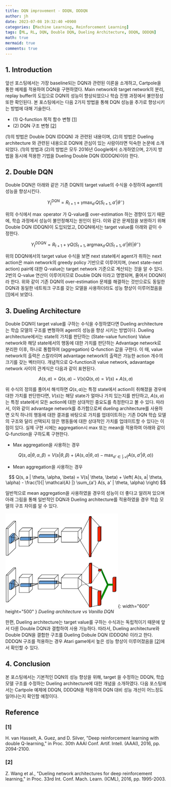 ```yaml
---
title: DQN improvement - DDQN, DDDQN
author: jh
date: 2023-07-08 19:32:40 +0900
categories: [Machine Learning, Reinforcement Learning]
tags: [ML, RL, DQN, Double DQN, Dueling Architecture, DDQN, DDDQN]
math: true
mermaid: true
comments: true
---
```


## 1. Introduction

앞선 포스팅에서는 가장 baseline되는 DQN과 관련된 이론을 소개하고, Cartpole을 통한 예제를 적용하여 DQN을 구현하였다. 
Main network와 target network의 분리, replay buffer의 도입으로 DQN의 성능이 향상되었으나 학습 진행 과정에서 불안정성 또한 확인된다. 
본 포스팅에서는 다음 2가지 방법을 통해 DQN 성능을 추가로 향상시키는 방법에 대해 기술한다. 

 - (1) Q-function 목적 함수 변형 [[1]](#1)
 - (2) DQN 구조 변형 [[2]](#2)

(1)의 방법은 Double DQN (DDQN) 과 관련된 내용이며, (2)의 방법은 Dueling architecture 와 관련된 내용으로 DQN에 관심이 있는 사람이라면 익숙한 논문에 소개되었다. 
(1)의 방법과 (2)의 방법은 모두 2016년 Google에서 소개하였으며, 2가지 방법을 동시에 적용한 기법을 Dueling Double DQN (DDDQN)이라 한다. 


## 2. Double DQN

Double DQN은 아래와 같은 기존 DQN의 target value의 수식을 수정하여 agent의 성능을 향상시킨다.  

$$
Y_{t}^{DQN} = R_{t+1} + \gamma \max_{a'}Q \left( S_{t+1}, a' | \theta^{-} \right) 
$$

위의 수식에서 $\max$ operator 가 Q-value를 over-estimation 하는 경향이 있기 때문에, 학습 과정에서 성능이 불안정해지는 원인이 된다. 
이와 같은 문제점을 보완하기 위해 Double DQN (DDQN)이 도입되었고, DDQN에서는 target value를 아래와 같이 수정한다. 

$$
Y_{t}^{DDQN} = R_{t+1} + \gamma Q(S_{t+1}, \text{arg}\max_{a'} Q \left( S_{t+1}, a'| \theta) | \theta^{-} \right) 
$$

위의 DDQN에서의 target value 수식을 보면 next state에서 agent가 취하는 next action은 main network의 greedy policy 기반으로 이루어지며, (next state-next action) pair에 대한 Q-value는 target network 기준으로 계산되는 것을 알 수 있다. 
2번의 Q-value 연산이 이루어지므로 Double DQN 이라고 명명되며, 줄여서 DDQN이라 한다. 
위와 같이 기존 DQN의 over-estimation 문제를 해결하는 것만으로도 동일한 DQN과 동일한 네트워크 구조를 갖는 모델을 사용하더라도 성능 향상이 이루어졌음을 [[1]](#1)에서 보였다.   


## 3. Dueling Architecture 

Double DQN이 target value를 구하는 수식을 수정하였다면 Dueling architecture는 학습 모델의 구조를 변형하여 agent의 성능을 향상 시키는 방법이다. 
Dueling architecture에서는 state의 가치를 판단하는 (State-value function) Value network와 해당 state에서의 행동에 대한 가치를 판단하는 Advantage network로 분리한 이후, 하나로 통합하여 (aggregation) Q-function 값을 구한다. 
이 때, value network의 출력은 스칼라이며 advantage network의 출력은 가능한 action 개수의 크기를 갖는 벡터이다. 
개념적으로 Q-function과 value network, adavantage network 사이의 관계식은 다음과 같이 표현된다. 

$$
    A(s, a) = Q(s, a) - V(s)
    Q(s, a) = V(s) + A(s, a)
$$

위 수식의 정의를 풀어서 해석하면 $Q(s, a)$는 특정 state에서 action이 취해졌을 경우에 대한 가치를 판단한다면, $V(s)$는 해당 state가 얼마나 가치 있는지를 판단하고, $A(s, a)$는 특정 state에서 모든 action에 대한 상대적인 중요도를 측정한다고 볼 수 있다. 
따라서, 이와 같이 advantage network를 추가함으로써 dueling architecture를 사용하면 오직 하나의 행동에 대한 결과를 바탕으로 가치를 업데이트하는 기존 DQN 학습 모델의 구조와 달리 선택되지 않은 행동들에 대한 상대적인 가치를 업데이트할 수 있다는 이점이 있다. 
실제 구현 시에는 aggregation시 max 또는 mean을 적용하여 아래와 같이 Q-function을 구하도록 구현한다. 

 - Max aggregation을 사용하는 경우 

$$
    Q(s, a | \theta, \alpha, \beta) = V(s| \theta, \beta) + \left( A(s, a| \theta, \alpha) - \max_{a' \in |\mathcal{A}|} A(s, a' | \theta, \alpha) \right)
$$


 - Mean aggregation을 사용하는 경우 


$$
    Q(s, a | \theta, \alpha, \beta) = V(s| \theta, \beta) + \left( A(s, a| \theta, \alpha) - \frac{1}{| \mathcal{A} |} \sum_{a'} A(s, a' | \theta, \alpha) \right)
$$


일반적으로 mean aggregation을 사용하였을 경우의 성능이 더 좋다고 알려져 있으며 아래 그림을 통해 일반적인 DQN과 Dueling architecture를 적용하였을 경우 학습 모델의 구조 차이를 알 수 있다. 

![dddqn-concept](/assets/img/posts/dqn_improvement/dueling_architecture.png){: width="600" height="500" }
_Dueling architecture vs Vanilla DQN_

한편, Dueling architecture는 target value를 구하는 수식과는 독립적이기 때문에 앞서 다룬 Double DQN과 결합하여 사용 가능하다. 
따라서, Dueling architecture와 Double DQN을 결합한 구조를 Dueling Dobule DQN (DDDQN) 이라고 한다. 
DDDQN 구조를 적용하는 경우 Atari game에서 높은 성능 향상이 이루어졌음을 [[2]](#2)에서 확인할 수 있다. 


## 4. Conclusion 
본 포스팅에서는 기본적인 DQN의 성능 향상을 위해, target 을 수정하는 DDQN, 학습 모델 구조를 수정하는 Dueling architecture에 대한 개념을 소개하였다. 
다음 포스팅에서는 Cartpole 예제에 DDQN, DDDQN을 적용하여 DQN 대비 성능 개선이 어느정도 일어나는지 확인할 예정이다. 


## Reference
### [1] 
H. van Hasselt, A. Guez, and D. Silver, "Deep reinforcement learning with double Q-learning," in Proc. 30th AAAI Conf. Artif. Intell. (AAAI), 2016, pp. 2094-2100.

### [2] 
Z. Wang et al., "Dueling network architectures for deep reinforcement learning," in Proc. 33rd Int. Conf. Mach. Learn. (ICML), 2016, pp. 1995-2003.